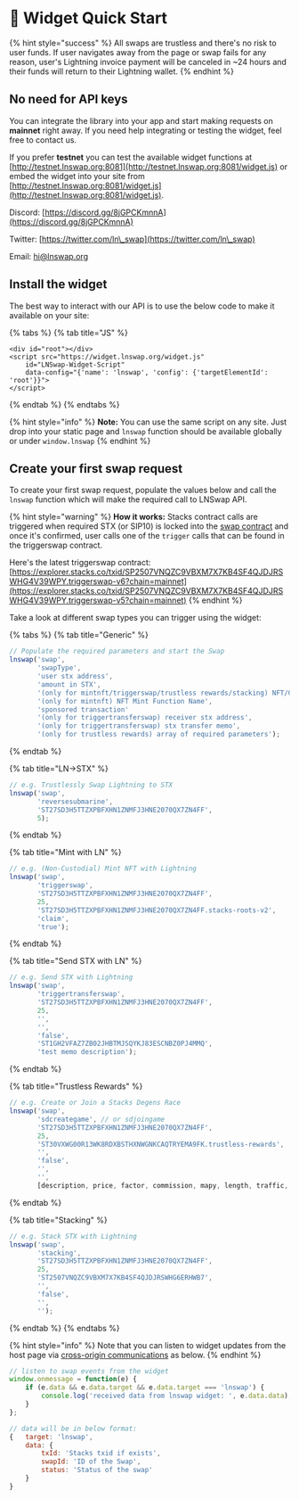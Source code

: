 # 🚀 Widget Quick Start

{% hint style="success" %}
All swaps are trustless and there's no risk to user funds. If user navigates away from the page or swap fails for any reason, user's Lightning invoice payment will be canceled in \~24 hours and their funds will return to their Lightning wallet.
{% endhint %}

## No need for API keys&#x20;

You can integrate the library into your app and start making requests on **mainnet** right away. If you need help integrating or testing the widget, feel free to contact us.

If you prefer **testnet** you can test the available widget functions at [http://testnet.lnswap.org:8081](http://testnet.lnswap.org:8081/widget.js) or embed the widget into your site from [http://testnet.lnswap.org:8081/widget.js](http://testnet.lnswap.org:8081/widget.js).

Discord: [https://discord.gg/8jGPCKmnnA](https://discord.gg/8jGPCKmnnA)

Twitter: [https://twitter.com/ln\_swap](https://twitter.com/ln\_swap)

Email: [hi@lnswap.org](mailto:hi@lnswap.org)

## Install the widget

The best way to interact with our API is to use the below code to make it available on your site:

{% tabs %}
{% tab title="JS" %}
```
<div id="root"></div>
<script src="https://widget.lnswap.org/widget.js"  
	id="LNSwap-Widget-Script" 
    data-config="{'name': 'lnswap', 'config': {'targetElementId': 'root'}}">
</script>
```
{% endtab %}
{% endtabs %}

{% hint style="info" %}
**Note:** You can use the same script on any site. Just drop into your static page and `lnswap` function should be available globally or under `window.lnswap`
{% endhint %}

## Create your first swap request

To create your first swap request, populate the values below and call the `lnswap` function which will make the required call to LNSwap API.

{% hint style="warning" %}
**How it works:** Stacks contract calls are triggered when required STX (or SIP10) is locked into the [swap contract](https://explorer.stacks.co/txid/SP2507VNQZC9VBXM7X7KB4SF4QJDJRSWHG4V39WPY.stxswap\_v10?chain=mainnet) and once it's confirmed, user calls one of the `trigger` calls that can be found in the triggerswap contract.

Here's the latest triggerswap contract: [https://explorer.stacks.co/txid/SP2507VNQZC9VBXM7X7KB4SF4QJDJRSWHG4V39WPY.triggerswap-v6?chain=mainnet](https://explorer.stacks.co/txid/SP2507VNQZC9VBXM7X7KB4SF4QJDJRSWHG4V39WPY.triggerswap-v5?chain=mainnet)
{% endhint %}

Take a look at different swap types you can trigger using the widget:

{% tabs %}
{% tab title="Generic" %}
```javascript
// Populate the required parameters and start the Swap
lnswap('swap', 
       'swapType', 
       'user stx address', 
       'amount in STX', 
       '(only for mintnft/triggerswap/trustless rewards/stacking) NFT/Game Contract/Delegate Address',
       '(only for mintnft) NFT Mint Function Name',
       'sponsored transaction'
       '(only for triggertransferswap) receiver stx address',
       '(only for triggertransferswap) stx transfer memo',
       '(only for trustless rewards) array of required parameters');
```


{% endtab %}

{% tab title="LN->STX" %}
```javascript
// e.g. Trustlessly Swap Lightning to STX
lnswap('swap', 
       'reversesubmarine', 
       'ST27SD3H5TTZXPBFXHN1ZNMFJ3HNE2070QX7ZN4FF', 
       5);
```
{% endtab %}

{% tab title="Mint with LN" %}
```javascript
// e.g. (Non-Custodial) Mint NFT with Lightning 
lnswap('swap', 
       'triggerswap', 
       'ST27SD3H5TTZXPBFXHN1ZNMFJ3HNE2070QX7ZN4FF', 
       25, 
       'ST27SD3H5TTZXPBFXHN1ZNMFJ3HNE2070QX7ZN4FF.stacks-roots-v2',
       'claim',
       'true');
```
{% endtab %}

{% tab title="Send STX with LN" %}
```javascript
// e.g. Send STX with Lightning 
lnswap('swap', 
       'triggertransferswap', 
       'ST27SD3H5TTZXPBFXHN1ZNMFJ3HNE2070QX7ZN4FF',
       25, 
       '',
       '',
       'false',
       'ST1GH2VFAZ7ZB02JHBTMJSQYKJ83ESCNBZ0PJ4MMQ',
       'test memo description');
```
{% endtab %}

{% tab title="Trustless Rewards" %}
```javascript
// e.g. Create or Join a Stacks Degens Race
lnswap('swap', 
       'sdcreategame', // or sdjoingame 
       'ST27SD3H5TTZXPBFXHN1ZNMFJ3HNE2070QX7ZN4FF', 
       25, 
       'ST30VXWG00R13WK8RDXBSTHXNWGNKCAQTRYEMA9FK.trustless-rewards',
       '',
       'false',
       '',
       '',
       [description, price, factor, commission, mapy, length, traffic, curves, hours); // [id] for sdjoingame
```
{% endtab %}

{% tab title="Stacking" %}
```javascript
// e.g. Stack STX with Lightning 
lnswap('swap', 
       'stacking', 
       'ST27SD3H5TTZXPBFXHN1ZNMFJ3HNE2070QX7ZN4FF',
       25, 
       'ST2507VNQZC9VBXM7X7KB4SF4QJDJRSWHG6ERHWB7',
       '',
       'false',
       '',
       '');
```
{% endtab %}
{% endtabs %}

{% hint style="info" %}
Note that you can listen to widget updates from the host page via [cross-origin communications](https://developer.mozilla.org/en-US/docs/Web/API/Window/postMessage) as below.&#x20;
{% endhint %}

```javascript
// listen to swap events from the widget
window.onmessage = function(e) {
    if (e.data && e.data.target && e.data.target === 'lnswap') {
        console.log('received data from lnswap widget: ', e.data.data);
    }
};

// data will be in below format:
{   target: 'lnswap', 
    data: {
        txId: 'Stacks txid if exists', 
        swapId: 'ID of the Swap', 
        status: 'Status of the swap'
    }
}
```
